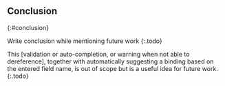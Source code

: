## Conclusion
{:#conclusion}

Write conclusion while mentioning future work
{:.todo}

This [validation or auto-completion, or warning when not able to dereference], together with automatically suggesting a binding based on the entered field name, is out of scope but is a useful idea for future work.
{:.todo}
